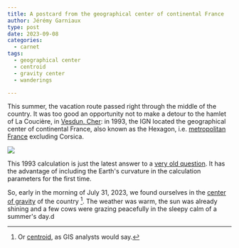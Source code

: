 ```yaml
---
title: A postcard from the geographical center of continental France
author: Jérémy Garniaux
type: post
date: 2023-09-08
categories:
  - carnet
tags:
  - geographical center
  - centroid
  - gravity center
  - wanderings

---
```


This summer, the vacation route passed right through the middle of the country. It was too good an opportunity not to make a detour to the hamlet of La Coucière, in [Vesdun, Cher](https://www.openstreetmap.org/#map=14/46.5813/2.4429): in 1993, the IGN located the geographical center of continental France, also known as the Hexagon, i.e. [metropolitan France](https://en.wikipedia.org/wiki/Metropolitan_France) excluding Corsica.

![](albums/carnet/centre-geographique/la_couciere_2.jpg)

This 1993 calculation is just the latest answer to a [very old question](https://fr.wikipedia.org/wiki/Centre_de_la_France). It has the advantage of including the Earth's curvature in the calculation parameters for the first time.

So, early in the morning of July 31, 2023, we found ourselves in the [center of gravity](https://mapper.fr/carnet/centre-gravite-marseille-radio/) of the country [^1]. The weather was warm, the sun was already shining and a few cows were grazing peacefully in the sleepy calm of a summer's day.d

[^1]: Or [centroid](https://en.wiktionary.org/wiki/centroid), as GIS analysts would say.